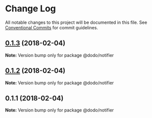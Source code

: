 # Change Log

All notable changes to this project will be documented in this file.
See [Conventional Commits](https://conventionalcommits.org) for commit guidelines.

<a name="0.1.3"></a>
## [0.1.3](https://bitbucket.isobaraustralia.com/scm/~adrian.bonnici/dodo-packages-monorepo/compare/@dodo/notifier@0.1.2...@dodo/notifier@0.1.3) (2018-02-04)




**Note:** Version bump only for package @dodo/notifier

<a name="0.1.2"></a>
## [0.1.2](https://bitbucket.isobaraustralia.com/scm/~adrian.bonnici/dodo-packages-monorepo/compare/@dodo/notifier@0.1.1...@dodo/notifier@0.1.2) (2018-02-04)




**Note:** Version bump only for package @dodo/notifier

<a name="0.1.1"></a>
## 0.1.1 (2018-02-04)




**Note:** Version bump only for package @dodo/notifier
